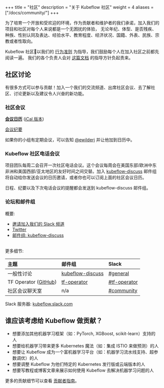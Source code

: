 +++
title = "社区"
description = "关于 Kubeflow 社区"
weight = 4
aliases = ["/docs/community/"]
+++

为了培育一个开放和受欢迎的环境，作为贡献者和维护者的我们承诺，加入我们的项目和社区对每个人来说都是一个无困扰的体验，
无论年纪、体型、是否残疾、种族、性别认同及表达、经验水平、教育程度、经济状况、国籍、外表、民族、宗教或者性取向。

Kubeflow 社区以我们的 [行为准则](https://github.com/kubeflow/community/blob/master/CODE_OF_CONDUCT.md) 为指导，我们鼓励每个人在加入社区之前都先阅读一遍。
我们的各个负责人会对 [这篇文档](https://github.com/kubeflow/community/blob/master/INCLUSIVITY.md) 的指导方针负起责来。

## 社区讨论

有很多方式可以参与贡献！加入一个我们的交流频道、出席社区会议、去了解社区、讨论更新以及建议令人兴奋的新功能。

### 社区会议

[**会议日历**](https://calendar.google.com/calendar/embed?src=kubeflow.org_7l5vnbn8suj2se10sen81d9428%40group.calendar.google.com&ctz=America%2FLos_Angeles) ([iCal 版本](https://calendar.google.com/calendar/ical/kubeflow.org_7l5vnbn8suj2se10sen81d9428%40group.calendar.google.com/public/basic.ics))

[会议纪要](http://bit.ly/kf-meeting-notes)

如果你的小组有定期会议，可以告知 [@ewilderj](https://github.com/ewilderj) 并让他加到日历中。

### Kubeflow 社区电话会议

项目团队每周二会召开一次社区电话会议。这个会议每周会在美国东部/欧洲中东非洲和美国西部/亚太地区的友好时间之间交替。加入 [kubeflow-discuss](https://groups.google.com/forum/#!forum/kubeflow-discuss) 邮件组将自动给你发送会议的日历邀请，或者你也可以订阅上面的社区会议日历。

日程、纪要以及下次电话会议的提醒都会发送到 kubeflow-discuss 邮件组。

### 论坛和邮件组

概要:

* [邀请加入我们的 Slack 频道](https://join.slack.com/t/kubeflow/shared_invite/enQtNDg5MTM4NTQyNjczLTdkNTVhMjg1ZTExOWI0N2QyYTQ2MTIzNTJjMWRiOTFjOGRlZWEzODc1NzMwNTMwM2EzNjY1MTFhODczNjk4MTk)
* [Twitter](http://twitter.com/kubeflow)
* [邮件组: kubeflow-discuss](https://groups.google.com/forum/#!forum/kubeflow-discuss)

<br>
更多细节:

| 主题                                                           | 邮件组                                                                      | Slack                                                                                             |
| :----                                                           | :------------                                                                     | :-------------                                                                                    |
| 一般性讨论                                              | [kubeflow-discuss](https://groups.google.com/forum/#!forum/kubeflow-discuss)      | [#general](https://kubeflow.slack.com/messages/C7REE0EHK)                                         |
| TF Operator ([GitHub](https://github.com/kubeflow/tf-operator)) | [tf-operator](https://groups.google.com/a/kubeflow.org/forum/#!forum/tf-operator) | [#tf-operator](https://kubeflow.slack.com/messages/C985VJN9F) |
| 社区会议聊天室                                          | n/a                                                                               | [#community](https://kubeflow.slack.com/messages/C8Q0QJYNB)                                       |

Slack 服务器: [kubeflow.slack.com](https://kubeflow.slack.com/)

## 谁应该考虑给 Kubeflow 做贡献？

* 想要添加其他机器学习框架（如：PyTorch, XGBoost, scikit-learn）支持的人
* 想要给机器学习带来更多 Kubernetes 魔法（如：集成 ISTIO 来做预测）的人
* 想要让 Kubeflow 成为一个富机器学习平台（如：机器学习流水线支持、超参数调优）的人
* 想要调整 Kubeflow 为他们特定的 Kubernetes 发行版或云端版本的人
* 想要写教程或博客文章来展示如何使用 Kubeflow 去解决机器学习问题的人

更多的贡献细节可以查看 [贡献者指南](/docs/about/contributing/)。